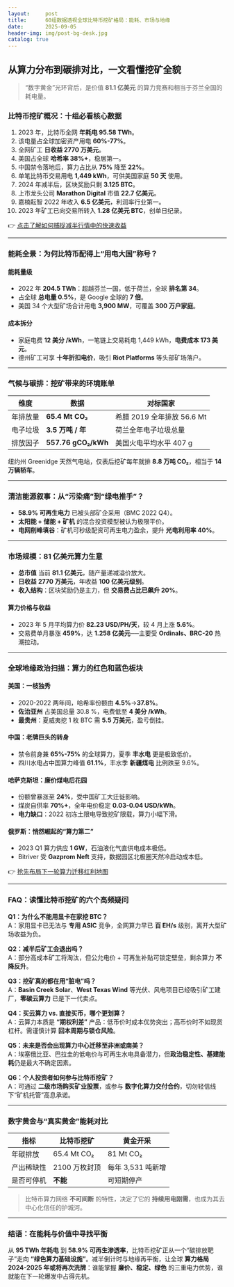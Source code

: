 ```yaml
---
layout:     post
title:      60组数据透视全球比特币挖矿格局：能耗、市场与地缘
date:       2025-09-05
header-img: img/post-bg-desk.jpg
catalog: true
---
```


## 从算力分布到碳排对比，一文看懂挖矿全貌

> “数字黄金”光环背后，是价值 **81.1 亿美元** 的算力竞赛和相当于芬兰全国的耗电量。

### 比特币挖矿概况：十组必看核心数据

1. 2023 年，比特币全网 **年耗电 95.58 TWh**。  
2. 该电量占全球加密资产用电 **60%-77%**。  
3. 全网矿工 **日收益 2770 万美元**。  
4. 美国占全球 **哈希率 38%+**，稳居第一。  
5. 中国禁令落地后，算力占比从 **75%** 降至 **22%**。  
6. 单笔比特币交易用电 **1,449 kWh**，可供美国家庭 **50 天** 使用。  
7. 2024 年减半后，区块奖励只剩 **3.125 BTC**。  
8. 上市龙头公司 **Marathon Digital** 市值 **22.7 亿美元**。  
9. 嘉楠耘智 2022 年收入 **6.5 亿美元**，利润率行业第一。  
10. 2023 年矿工已向交易所转入 **1.28 亿美元 BTC**，创单日纪录。

👉 [点击了解如何捕捉减半行情中的快速收益](https://okxdog.com/)

---

### 能耗全景：为何比特币配得上“用电大国”称号？

#### 能耗量级
- 2022 年 **204.5 TWh**：超越芬兰一国，低于荷兰，全球 **排名第 34**。  
- 占全球 **总电量 0.5%**，是 Google 全球的 **7 倍**。  
- 美国 34 个大型矿场合计用电 **3,900 MW**，可覆盖 **300 万户家庭**。

#### 成本拆分
- 家庭电费 **12 美分 /kWh**，一笔链上交易耗电 1,449 kWh，**电费成本 173 美元**。  
- 德州矿工可享 **十年折扣电价**，吸引 **Riot Platforms** 等头部矿场落户。

---

### 气候与碳排：挖矿带来的环境账单

| 维度 | 数据 | 对标国家 |
|------|------|----------|
| 年排放量 | **65.4 Mt CO₂** | 希腊 2019 全年排放 56.6 Mt |
| 电子垃圾 | **3.5 万吨 / 年** | 荷兰全年电子垃圾总量 |
| 排放因子 | **557.76 gCO₂/kWh** | 美国火电平均水平 407 g |

纽约州 Greenidge 天然气电站，仅表后挖矿每年就排 **8.8 万吨 CO₂**，相当于 **14 万辆轿车**。

---

### 清洁能源叙事：从“污染痛”到“绿电推手”？

- **58.9% 可再生电力** 已被头部矿企采用（BMC 2022 Q4）。  
- **太阳能 + 储能 + 矿机** 的混合投资模型被认为极限平价。  
- **电网削峰填谷**：矿机可秒级配资可再生电力盈余，提升 **光电利用率 40%**。

---

### 市场规模：81 亿美元算力生意

- **总市值** 当前 **81.1 亿美元**，随产量递减溢价放大。  
- **日收益** **2770 万美元**，年收益 **100 亿美元级别**。  
- **收入结构**：区块奖励仍是主力，但 **交易费占比已飙升 20%**。

#### 算力价格与收益
- 2023 年 5 月平均算力价 **82.23 USD/PH/天**，较 4 月上涨 **5.6%**。  
- 交易费单月暴涨 **459%**，达 **1.258 亿美元**──主要受 **Ordinals、BRC-20** 热潮拉动。

---

### 全球地缘政治扫描：算力的红色和蓝色板块

#### 美国：一枝独秀
- 2020-2022 两年间，哈希率份额由 **4.5%**→**37.8%**。  
- **佐治亚州** 占美国总量 30.8 %，电费低至 **4 美分 /kWh**。  
- **最贵州**：夏威夷挖 1 枚 BTC 需 **5.5 万美元**，盈亏倒挂。

#### 中国：老牌巨头的转身
- 禁令前身兼 **65%-75%** 的全球算力，夏季 **丰水电** 更是极致低价。  
- 四川水电占中国算力峰值 **61.1%**，丰水季 **新疆煤电** 比例跌至 9.6%。

#### 哈萨克斯坦：廉价煤电后花园
- 份额曾暴涨至 **24%**，受中国矿工大迁徙影响。  
- 煤炭自供率 **70%+**，全年电价稳定 **0.03-0.04 USD/kWh**。  
- **电力缺口**：2022 初冻土限电导致挖矿限载，算力小幅下滑。

#### 俄罗斯：悄然崛起的“算力第二”
- 2023 Q1 算力供应 **1 GW**，石油液化气直供电成本极低。  
- Bitriver 受 **Gazprom Neft** 支持，数据园区北极圈天然冷启动成本低。

👉 [抢先布局下一轮算力迁移红利地图](https://okxdog.com/)

---

### FAQ：读懂比特币挖矿的六个高频疑问

**Q1：为什么不能用显卡在家挖 BTC？**  
A：家用显卡已无法与 **专用 ASIC** 竞争，全网算力早已 **百 EH/s** 级别，离开大型矿场收益为负。

**Q2：减半后矿工会退出吗？**  
A：部分高成本矿工将淘汰，但公允电价 + 可再生补贴可锁定壁垒，剩余算力 **不降反升**。

**Q3：挖矿真的都在用“脏电”吗？**  
A：**Basin Creek Solar**、**West Texas Wind** 等光伏、风电项目已经吸引矿工建厂，**零碳云算力** 已是下一代卖点。

**Q4：买云算力 vs. 直接买币，哪个更划算？**  
A：云算力本质是 **“期权利差”** 产品：低币价时成本优势突出；高币价时不如现货杠杆。需谨慎计算 **回本周期与锁仓风险**。

**Q5：未来是否会出现算力中心迁移至非洲或南美？**  
A：埃塞俄比亚、巴拉圭的低电价与可再生水电具备潜力，但**政治稳定性、基建能耗**仍是最大不确定因素。

**Q6：个人投资者如何参与比特币挖矿？**  
A：可通过 **二级市场购买矿业股票**，或参与 **数字化算力交付合约**，切勿轻信线下“矿机托管”高息承诺。

---

### 数字黄金与“真实黄金”能耗对比

| 指标 | 比特币挖矿 | 黄金开采 |
|------|-------------|-----------|
| 年碳排放 | 65.4 Mt CO₂ | 81 Mt CO₂ |
| 产出稀缺性 | 2100 万枚封顶 | 每年 3,531 吨新增 |
| 是否可停机 | **不能** | 可短期停产 |

> 比特币算力网络 **不可间断** 的特性，决定了它的 **持续用电刚需**，也成为其去中心化信任的护城河。

---

### 结语：在能耗与价值中寻找平衡

从 **95 TWh 年耗电** 到 **58.9% 可再生渗透率**，比特币挖矿正从一个“碳排放靶子”走向 **“绿色算力基础设施”**。减半倒计时与地缘再平衡，让全球 **算力格局 2024-2025 年或将再次洗牌**：谁能掌握 **廉价、稳定、绿色** 的三重电力优势，谁就能在下一轮爆发中占得先机。